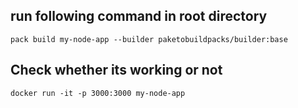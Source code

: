 ## run following command in root directory
```pack build my-node-app --builder paketobuildpacks/builder:base```

## Check whether its working or not
```docker run -it -p 3000:3000 my-node-app```


